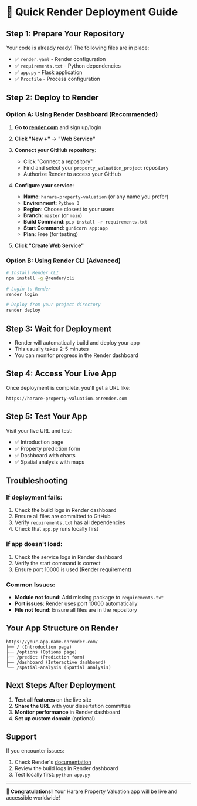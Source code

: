 # 🚀 Quick Render Deployment Guide

## Step 1: Prepare Your Repository
Your code is already ready! The following files are in place:
- ✅ `render.yaml` - Render configuration
- ✅ `requirements.txt` - Python dependencies
- ✅ `app.py` - Flask application
- ✅ `Procfile` - Process configuration

## Step 2: Deploy to Render

### Option A: Using Render Dashboard (Recommended)

1. **Go to [render.com](https://render.com)** and sign up/login
2. **Click "New +"** → **"Web Service"**
3. **Connect your GitHub repository**:
   - Click "Connect a repository"
   - Find and select your `property_valuation_project` repository
   - Authorize Render to access your GitHub

4. **Configure your service**:
   - **Name**: `harare-property-valuation` (or any name you prefer)
   - **Environment**: `Python 3`
   - **Region**: Choose closest to your users
   - **Branch**: `master` (or `main`)
   - **Build Command**: `pip install -r requirements.txt`
   - **Start Command**: `gunicorn app:app`
   - **Plan**: Free (for testing)

5. **Click "Create Web Service"**

### Option B: Using Render CLI (Advanced)

```bash
# Install Render CLI
npm install -g @render/cli

# Login to Render
render login

# Deploy from your project directory
render deploy
```

## Step 3: Wait for Deployment

- Render will automatically build and deploy your app
- This usually takes 2-5 minutes
- You can monitor progress in the Render dashboard

## Step 4: Access Your Live App

Once deployment is complete, you'll get a URL like:
```
https://harare-property-valuation.onrender.com
```

## Step 5: Test Your App

Visit your live URL and test:
- ✅ Introduction page
- ✅ Property prediction form
- ✅ Dashboard with charts
- ✅ Spatial analysis with maps

## Troubleshooting

### If deployment fails:
1. Check the build logs in Render dashboard
2. Ensure all files are committed to GitHub
3. Verify `requirements.txt` has all dependencies
4. Check that `app.py` runs locally first

### If app doesn't load:
1. Check the service logs in Render dashboard
2. Verify the start command is correct
3. Ensure port 10000 is used (Render requirement)

### Common Issues:
- **Module not found**: Add missing package to `requirements.txt`
- **Port issues**: Render uses port 10000 automatically
- **File not found**: Ensure all files are in the repository

## Your App Structure on Render

```
https://your-app-name.onrender.com/
├── / (Introduction page)
├── /options (Options page)
├── /predict (Prediction form)
├── /dashboard (Interactive dashboard)
└── /spatial-analysis (Spatial analysis)
```

## Next Steps After Deployment

1. **Test all features** on the live site
2. **Share the URL** with your dissertation committee
3. **Monitor performance** in Render dashboard
4. **Set up custom domain** (optional)

## Support

If you encounter issues:
1. Check Render's [documentation](https://render.com/docs)
2. Review the build logs in Render dashboard
3. Test locally first: `python app.py`

---

**🎉 Congratulations!** Your Harare Property Valuation app will be live and accessible worldwide! 